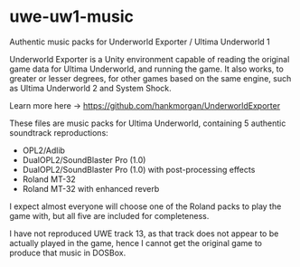 # uwe-uw1-music
Authentic music packs for Underworld Exporter / Ultima Underworld 1

Underworld Exporter is a Unity environment capable of reading the original game data for Ultima Underworld, and running the game.
It also works, to greater or lesser degrees, for other games based on the same engine, such as Ultima Underworld 2 and System Shock.

Learn more here -> https://github.com/hankmorgan/UnderworldExporter

These files are music packs for Ultima Underworld, containing 5 authentic soundtrack reproductions:

* OPL2/Adlib
* DualOPL2/SoundBlaster Pro (1.0)
* DualOPL2/SoundBlaster Pro (1.0) with post-processing effects
* Roland MT-32
* Roland MT-32 with enhanced reverb

I expect almost everyone will choose one of the Roland packs to play the game with, but all five are included for completeness.

I have not reproduced UWE track 13, as that track does not appear to be actually played in the game, hence I cannot get the original game to produce that music in DOSBox.
